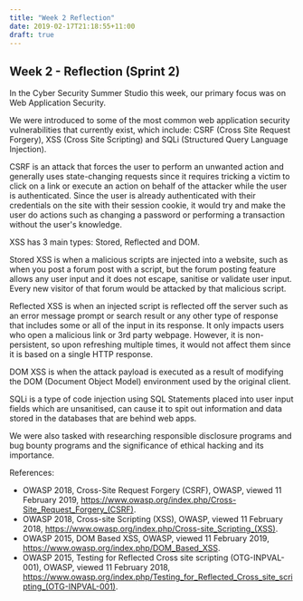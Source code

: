 ```yaml
---
title: "Week 2 Reflection"
date: 2019-02-17T21:18:55+11:00
draft: true
---
```


## Week 2 - Reflection (Sprint 2)

In the Cyber Security Summer Studio this week, our primary focus was on Web Application Security.

We were introduced to some of the most common web application security vulnerabilities that currently exist, which include: CSRF (Cross Site Request Forgery), XSS (Cross Site Scripting) and SQLi (Structured Query Language Injection).

CSRF is an attack that forces the user to perform an unwanted action and generally uses state-changing requests since it requires tricking a victim to click on a link or execute an action on behalf of the attacker while the user is authenticated. Since the user is already authenticated with their credentials on the site with their session cookie, it would try and make the user do actions such as changing a password or performing a transaction without the user's knowledge.

XSS has 3 main types: Stored, Reflected and DOM.

Stored XSS is when a malicious scripts are injected into a website, such as when you post a forum post with a script, but the forum posting feature allows any user input and it does not escape, sanitise or validate user input. Every new visitor of that forum would be attacked by that malicious script.

Reflected XSS is when an injected script is reflected off the server such as an error message prompt or search result or any other type of response that includes some or all of the input in its response. It only impacts users who open a malicious link or 3rd party webpage. However, it is non-persistent, so upon refreshing multiple times, it would not affect them since it is based on a single HTTP response.

DOM XSS is when the attack payload is executed as a result of modifying the DOM (Document Object Model) environment used by the original client.

SQLi is a type of code injection using SQL Statements placed into user input fields which are unsanitised, can cause it to spit out information and data stored in the databases that are behind web apps.

We were also tasked with researching responsible disclosure programs and bug bounty programs and the significance of ethical hacking and its importance.



References:

* OWASP 2018, Cross-Site Request Forgery (CSRF), OWASP, viewed 11 February 2019, <https://www.owasp.org/index.php/Cross-Site_Request_Forgery_(CSRF)>.
* OWASP 2018, Cross-site Scripting (XSS), OWASP, viewed 11 February 2018, <https://www.owasp.org/index.php/Cross-site_Scripting_(XSS)>.
* OWASP 2015, DOM Based XSS, OWASP, viewed 11 February 2019, <https://www.owasp.org/index.php/DOM_Based_XSS>.
* OWASP 2015, Testing for Reflected Cross site scripting (OTG-INPVAL-001), OWASP, viewed 11 February 2018, <https://www.owasp.org/index.php/Testing_for_Reflected_Cross_site_scripting_(OTG-INPVAL-001)>.
